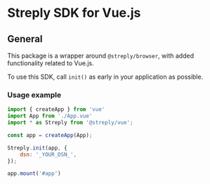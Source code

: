 # Streply SDK for Vue.js

## General

This package is a wrapper around `@streply/browser`, with added functionality related to Vue.js.

To use this SDK, call `init()` as early in your application as possible.

### Usage example

```javascript
import { createApp } from 'vue'
import App from './App.vue'
import * as Streply from '@streply/vue';

const app = createApp(App);

Streply.init(app, {
    dsn: '_YOUR_DSN_',
});

app.mount('#app')
```